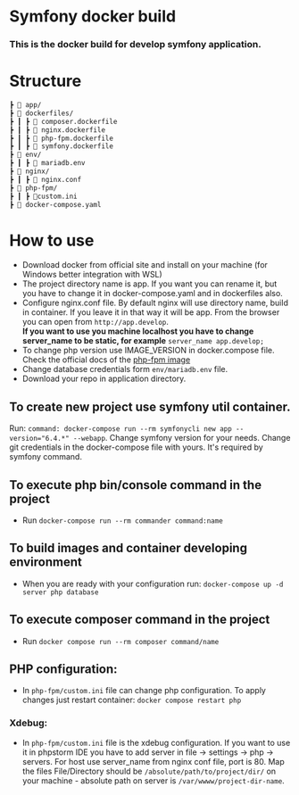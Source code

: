 # Symfony docker build
### This is the docker build for develop symfony application.
# Structure
```sh
┣ 📂 app/
┣ 📂 dockerfiles/
┣ ┃ ┣ 📜 composer.dockerfile
┣ ┃ ┣ 📜 nginx.dockerfile
┣ ┃ ┣ 📜 php-fpm.dockerfile
┣ ┃ ┣ 📜 symfony.dockerfile
┣ 📂 env/
┣ ┃ ┣ 📜 mariadb.env
┣ 📂 nginx/
┣ ┃ ┣ 📜 nginx.conf
┣ 📂 php-fpm/
┣ ┃ ┣ 📜custom.ini
┣ 📜 docker-compose.yaml
```
# How to use
* Download docker from official site and install on your machine (for Windows better integration with WSL)
* The project directory name is app. If you want you can rename it, but you have to change it in docker-compose.yaml and in dockerfiles also.
* Configure nginx.conf file. By default nginx will use directory name, build in container. If you leave it in that way it will be app. From the browser you can open from ```http://app.develop```.\
**If you want to use you machine localhost you have to change server_name to be static, for example** ```server_name app.develop;```
* To change php version use IMAGE_VERSION in docker.compose file. Check the official docs of the [php-fpm image](https://hub.docker.com/r/bitnami/php-fpm/tags)
* Change database credentials form ```env/mariadb.env``` file.
* Download your repo in application directory.

## To create new project use symfony util container.
Run: ```command: docker-compose run --rm symfonycli new app --version="6.4.*" --webapp```. Change symfony version for your needs. Change git credentials in the docker-compose file with yours. It's required by symfony command.

## To execute php bin/console command in the project
* Run ```docker-compose run --rm commander command:name```

## To build images and container developing environment
* When you are ready with your configuration run: ```docker-compose up -d server php database```

## To execute composer command in the project
* Run ```docker compose run --rm composer command/name```

## PHP configuration:
* In ```php-fpm/custom.ini``` file can change php configuration. To apply changes just restart container: ```docker compose restart php```

### Xdebug:
* In ```php-fpm/custom.ini``` file is the xdebug configuration. If you want to use it in phpstorm IDE you have to add server in file -> settings -> php -> servers. For host use server_name from nginx conf file, port is 80. Map the files File/Directory should be ```/absolute/path/to/project/dir/``` on your machine - absolute path on server is ```/var/wwww/project-dir-name```.